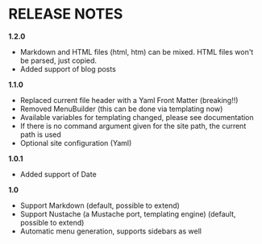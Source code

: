 # RELEASE NOTES

**1.2.0**

- Markdown and HTML files (html, htm) can be mixed. HTML files won't be parsed, just copied.
- Added support of blog posts

**1.1.0**

- Replaced current file header with a Yaml Front Matter (breaking!!)
- Removed MenuBuilder (this can be done via templating now)
- Available variables for templating changed, please see documentation
- If there is no command argument given for the site path, the current path is used
- Optional site configuration (Yaml)

**1.0.1**

- Added support of Date

**1.0**

- Support Markdown (default, possible to extend)
- Support Nustache (a Mustache port, templating engine) (default, possible to extend)
- Automatic menu generation, supports sidebars as well

